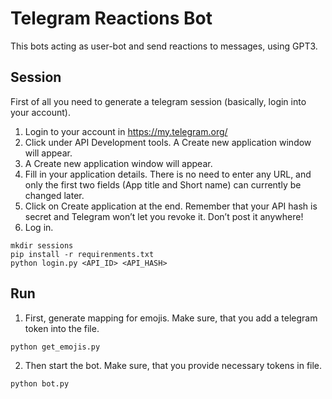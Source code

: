 # Telegram Reactions Bot

This bots acting as user-bot and send reactions to messages, using GPT3.

## Session
First of all you need to generate a telegram session (basically, login into your account). 

1. Login to your account in https://my.telegram.org/
2. Click under API Development tools. A Create new application window will appear.
3. A Create new application window will appear.
4. Fill in your application details. There is no need to enter any URL, and only the first two fields (App title and 
Short name) can currently be changed later. 
5. Click on Create application at the end. Remember that your API hash is secret and Telegram won’t let you revoke it. 
Don’t post it anywhere!
6. Log in. 
```shell
mkdir sessions
pip install -r requirenments.txt
python login.py <API_ID> <API_HASH>
```

## Run

1. First, generate mapping for emojis. Make sure, that you add a telegram token into the file.
```shell
python get_emojis.py
```

2. Then start the bot. Make sure, that you provide necessary tokens in file.
```shell
python bot.py
```
